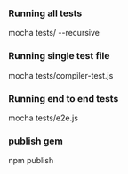 
### Running all tests
mocha tests/ --recursive

### Running single test file
mocha tests/compiler-test.js

### Running end to end tests
mocha tests/e2e.js

### publish gem 
npm publish 
